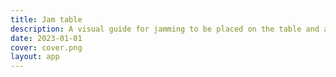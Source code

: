 ```yaml
---
title: Jam table
description: A visual guide for jamming to be placed on the table and accessible from both sides
date: 2023-01-01
cover: cover.png
layout: app
---
```


<script setup>
import { defineClientComponent } from 'vitepress'

const JamTable = defineClientComponent(() => {
  return import('./JamTable.vue')
})
</script>

<JamTable />
